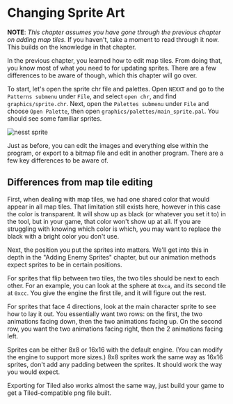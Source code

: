 # Changing Sprite Art

**NOTE**: _This chapter assumes you have gone through the previous chapter on adding map tiles._ 
If you haven't, take a moment to read  through it now. This builds on the knowledge in that chapter.

In the previous chapter, you learned how to edit map tiles. From doing that, you know most of what you
need to for updating sprites. There are a few differences to be aware of though, which this chapter will
go over.

To start, let's open the sprite chr file and palettes. Open `NEXXT`
and go to the `Patterns submenu` under `File`, and select `open chr`, and find `graphics/sprite.chr`. 
Next, open the `Palettes submenu` under `File` and choose `Open Palette`, then open 
`graphics/palettes/main_sprite.pal`. You should see some familiar sprites. 

![nesst sprite](../images/nesst_sprite.png)

Just as before, you can edit the images and everything else within the program, or export to a bitmap file
and edit in another program. There are a few key differences to be aware of.

## Differences from map tile editing 

First, when dealing with map tiles, we had one shared color that would appear in all map tiles. That limitation
still exists here, however in this case the color is transparent. It will show up as black (or whatever you set
it to) in the tool, but in your game, that color won't show up at all. If you are struggling with knowing which
color is which, you may want to replace the black with a bright color you don't use.


Next, the position you put the sprites into matters. We'll get into this in depth in the "Adding Enemy Sprites"
chapter, but our animation methods expect sprites to be in certain positions. 

For sprites that flip between two tiles, the two tiles should be next to each other. For an example, you can
look at the sphere at `0xca`, and its second tile at `0xcc`. You give the engine the first tile, and it
will figure out the rest.

For sprites that face 4 directions, look at the main character sprite to see how to lay it out. You essentially
want two rows: on the first, the two animations facing down, then the two animations facing up. On the second
row, you want the two animations facing right, then the 2 animations facing left. 

Sprites can be either 8x8 or 16x16 with the default engine. (You can modify the engine to support more sizes.)
8x8 sprites work the same way as 16x16 sprites, don't add any padding between the sprites. It should work the
way you would expect.

Exporting for Tiled also works almost the same way, just build your game to get a Tiled-compatible png file
built.